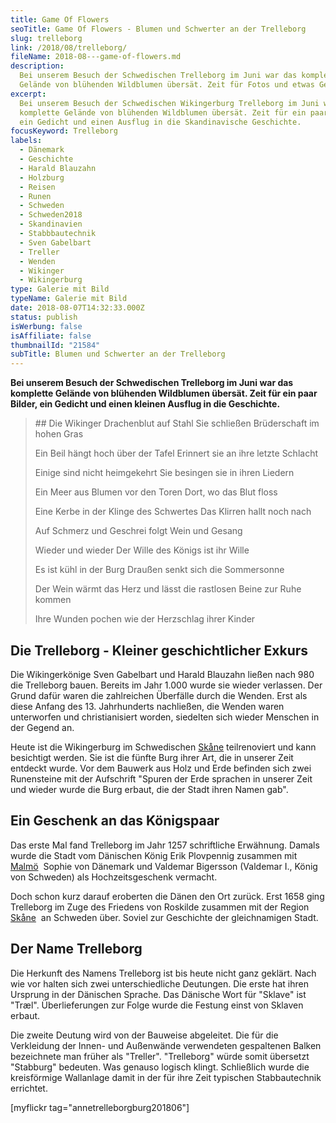 ```yaml
---
title: Game Of Flowers
seoTitle: Game Of Flowers - Blumen und Schwerter an der Trelleborg
slug: trelleborg
link: /2018/08/trelleborg/
fileName: 2018-08---game-of-flowers.md
description:
  Bei unserem Besuch der Schwedischen Trelleborg im Juni war das komplette
  Gelände von blühenden Wildblumen übersät. Zeit für Fotos und etwas Geschichte.
excerpt:
  Bei unserem Besuch der Schwedischen Wikingerburg Trelleborg im Juni war das
  komplette Gelände von blühenden Wildblumen übersät. Zeit für ein paar Fotos,
  ein Gedicht und einen Ausflug in die Skandinavische Geschichte.
focusKeyword: Trelleborg
labels:
  - Dänemark
  - Geschichte
  - Harald Blauzahn
  - Holzburg
  - Reisen
  - Runen
  - Schweden
  - Schweden2018
  - Skandinavien
  - Stabbbautechnik
  - Sven Gabelbart
  - Treller
  - Wenden
  - Wikinger
  - Wikingerburg
type: Galerie mit Bild
typeName: Galerie mit Bild
date: 2018-08-07T14:32:33.000Z
status: publish
isWerbung: false
isAffiliate: false
thumbnailId: "21584"
subTitle: Blumen und Schwerter an der Trelleborg
---
```


<strong>Bei unserem Besuch der Schwedischen Trelleborg im Juni war das komplette
Gelände von blühenden Wildblumen übersät. Zeit für ein paar Bilder, ein Gedicht
und einen kleinen Ausflug in die Geschichte.</strong>

<blockquote>
## Die Wikinger
Drachenblut auf Stahl
Sie schließen Brüderschaft im hohen Gras

Ein Beil hängt hoch über der Tafel Erinnert sie an ihre letzte Schlacht

Einige sind nicht heimgekehrt Sie besingen sie in ihren Liedern

Ein Meer aus Blumen vor den Toren Dort, wo das Blut floss

Eine Kerbe in der Klinge des Schwertes Das Klirren hallt noch nach

Auf Schmerz und Geschrei folgt Wein und Gesang

Wieder und wieder Der Wille des Königs ist ihr Wille

Es ist kühl in der Burg Draußen senkt sich die Sommersonne

Der Wein wärmt das Herz und lässt die rastlosen Beine zur Ruhe kommen

Ihre Wunden pochen wie der Herzschlag ihrer Kinder</blockquote>

## Die Trelleborg - Kleiner geschichtlicher Exkurs

Die Wikingerkönige Sven Gabelbart und Harald Blauzahn ließen nach 980 die
Trelleborg bauen. Bereits im Jahr 1.000 wurde sie wieder verlassen. Der Grund
dafür waren die zahlreichen Überfälle durch die Wenden. Erst als diese Anfang
des 13. Jahrhunderts nachließen, die Wenden waren unterworfen und
christianisiert worden, siedelten sich wieder Menschen in der Gegend an.

Heute ist die Wikingerburg im Schwedischen
[Skåne](/2018/07/zwischenstopp-in-skane/) teilrenoviert und kann besichtigt
werden. Sie ist die fünfte Burg ihrer Art, die in unserer Zeit entdeckt wurde.
Vor dem Bauwerk aus Holz und Erde befinden sich zwei Runensteine mit der
Aufschrift "Spuren der Erde sprachen in unserer Zeit und wieder wurde die Burg
erbaut, die der Stadt ihren Namen gab".

## Ein Geschenk an das Königspaar

Das erste Mal fand Trelleborg im Jahr 1257 schriftliche Erwähnung. Damals wurde
die Stadt vom Dänischen König Erik Plovpennig zusammen mit
[Malmö](/2018/07/malmoe-zu-fuss/)  Sophie von Dänemark und Valdemar Bigersson
(Valdemar I., König von Schweden) als Hochzeitsgeschenk vermacht.

Doch schon kurz darauf eroberten die Dänen den Ort zurück. Erst 1658 ging
Trelleborg im Zuge des Friedens von Roskilde zusammen mit der Region 
[Skåne](/2018/07/zwischenstopp-in-skane/)  an Schweden über. Soviel zur
Geschichte der gleichnamigen Stadt.

## Der Name Trelleborg

Die Herkunft des Namens Trelleborg ist bis heute nicht ganz geklärt. Nach wie
vor halten sich zwei unterschiedliche Deutungen. Die erste hat ihren Ursprung in
der Dänischen Sprache. Das Dänische Wort für "Sklave" ist "Træl".
Überlieferungen zur Folge wurde die Festung einst von Sklaven erbaut.

Die zweite Deutung wird von der Bauweise abgeleitet. Die für die Verkleidung der
Innen- und Außenwände verwendeten gespaltenen Balken bezeichnete man früher als
"Treller". "Trelleborg" würde somit übersetzt "Stabburg" bedeuten. Was genauso
logisch klingt. Schließlich wurde die kreisförmige Wallanlage damit in der für
ihre Zeit typischen Stabbautechnik errichtet.

[myflickr tag="annetrelleborgburg201806"]
